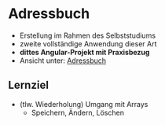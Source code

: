 # Adressbuch

- Erstellung im Rahmen des Selbststudiums
- zweite vollständige Anwendung dieser Art
- **dittes Angular-Projekt mit Praxisbezug**
- Ansicht unter: [Adressbuch](https://mandy-blaschke.de/assets/projects/adress/index.html)

## Lernziel
- (tlw. Wiederholung) Umgang mit Arrays
    - Speichern, Ändern, Löschen

